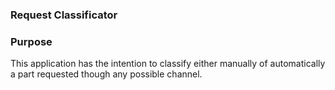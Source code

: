 ### Request Classificator


### Purpose
This application has the intention to classify either manually of automatically a part requested though any possible channel.



